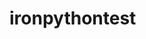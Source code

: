 # ironpythontest

<!-- {
    "python.pythonPath": "C:\\Miniconda3\\envs\\clr\\python.exe",
    "python.linting.enabled": false,
    // python autocomplete extra path
    "python.autoComplete.extraPaths": ["D:\\GitHub\\ironpython-stubs\\release\\stubs.min", 
        "E:\\GitHub\\ironpython-stubs\\release\\stubs.min",
        "C:\\Program Files\\Rhino 6\\Plug-ins\\IronPython\\Lib",
        "C:\\Users\\인시공현장PC\\AppData\\Roaming\\pyRevit-Master\\pyrevitlib",
        "C:\\Users\\인시공현장PC\\AppData\\Roaming\\McNeel\\Rhinoceros\\6.0\\Plug-ins\\IronPython (814d908a-e25c-493d-97e9-ee3861957f49)\\settings\\lib",
        "C:\\Users\\인시공현장PC\\AppData\\Roaming\\McNeel\\Rhinoceros\\6.0\\scripts",
        "C:\\Users\\인시공현장PC\\AppData\\Roaming\\McNeel\\Rhinoceros\\6.0\\Plug-ins\\CodeListener (8c4235b6-64bc-4508-9166-bef8aa151085)\\0.1.7.0\\AutoComplete"
    
    ],

    // enable new language server. THIS IS EXTREMELY IMPORTANT TO HAVE FAST AUTOCOMPLETE!!
    "python.jediEnabled": false,

    // Enable/Disable rhinopython
    "RhinoPython.Enabled": true,
    // True if you want to reset script engine every time you send code, otherwise False
    "RhinoPython.ResetAndRun": true
} -->
